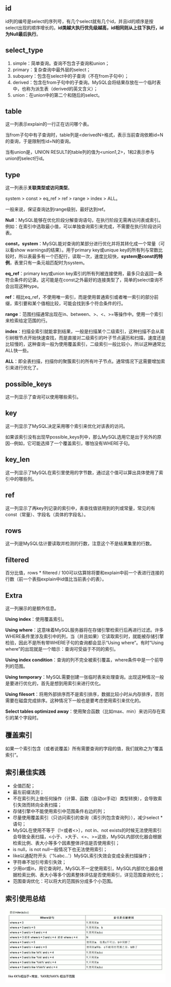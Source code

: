 ## id

id列的编号是select的序列号，有几个select就有几个id，并且id的顺序是按select出现的顺序增长的。**id类越大执行优先级越高，id相同则从上往下执行，id为Null最后执行**。



## select_type

1. simple：简单查询。查询不包含子查询和union；
2. primary：复杂查询中最外层的select；
3. subquery：包含在select中的子查询（不在from子句中）；
4. derived：包含在from子句中的子查询。MySQL会将结果存放在一个临时表中，也称为派生表（derived的英文含义）；
5. union：在union中的第二个和随后的select。



## table

这一列表示explain的一行正在访问哪个表。

当from子句中有子查询时，table列是\<derivedN\>格式，表示当前查询依赖id=N的查询，于是限制性id=N的查询。

当有union是，UNION RESULT的table列的值为\<union1,2\>，1和2表示参与union的select行id。



## type

这一列表示**关联类型或访问类型**。

system > const > eq_ref > ref > range > index > ALL。

一般来说，保证查询达到range级别，最好达到ref。

**Null**：MySQL能够在优化阶段分解查询语句，在执行阶段无需再访问表或索引。例如：在索引中选取最小值，可以单独查询索引来完成，不需要在执行阶段访问表。

**const，system**：MySQL能对查询的某部分进行优化并将其转化成一个常量（可以看show warnings的结果）。用于primary key或unique key的所有列与常数比较时，所以表最多有一个匹配行，读取一次，速度比较快，**system是const的特例**，表里只有一条元祖匹配时为system。

**eq_ref**：primary key或union key索引的所有列被连接使用，最多只会返回一条符合条件的记录。这可能是在const之外最好的连接类型了，简单的select查询不会出现这种type。

**ref**：相比eq_ref，不使用唯一索引，而是使用普通索引或者唯一索引的部分前缀，索引要和某个值相比较，可能会找到多个符合条件的行。

**range**：范围扫描通常出现在in、between、>、<、>=等操作中。使用一个索引来检索给定范围的行。

**index**：扫描全索引就能拿到结果，一般是扫描某个二级索引，这种扫描不会从索引树根节点开始快速查找，而是直接对二级索引的叶子节点遍历和扫描，速度还是比较慢的，这种查询一般为使用覆盖索引，二级索引一般比较小，所以这种通常比ALL快一些。

**ALL**：即全表扫描，扫描你的聚簇索引的所有叶子节点。通常情况下这需要增加索引来进行优化了。



## possible_keys

这一列显示了查询可以使用哪些索引。



## key

这一列显示了MySQL决定采用哪个索引来优化对该表的访问。

如果该索引没有出现早possible_keys列中，那么MySQL选用它是出于另外的原因--例如，它可能选择了一个覆盖索引，哪怕没有WHERE子句。



## key_len

这一列显示了MySQL在索引里使用的字节数，通过这个值可以算出具体使用了索引中的哪些列。



## ref

这一列显示了再key列记录的索引中，表查找值锁用到的列或常量，常见的有const（常量）、字段名（具体的字段名）。



## rows

这一列是MySQL估计要读取并检测的行数，注意这个不是结果集里的行数。



## filtered

百分比值，rows * filtered / 100可以估算除将要和explain中前一个表进行连接的行数（前一个表指explain中id值比当前表小的表）。



## Extra

这一列展示的是额外信息。

**Using index**：使用覆盖索引。

**Using where**：这意味着MySQL服务器将在存储引擎检索行后再进行过滤。许多WHERE条件里涉及索引中的列，当（并且如果）它读取索引时，就能被存储引擎检验，因此不是所有带WHERE子句的查询都会显示“Using where”。有时“Using where”的出现就是一个暗示：查询可受益于不同的索引。

**Using index condition**：查询的列不完全被索引覆盖，where条件中是一个前导列的范围。

**Using temporary**：MySQL需要创建一张临时表来处理查询。出现这种情况一般是要进行优化的，首先是想到用索引来进行优化。

**Using filesort**：将用外部排序而不是索引排序，数据比较小时从内存排序，否则需要在磁盘完成排序。这种情况下一般也是要考虑使用索引来优化的。

**Select tables optimized away**：使用聚合函数（比如max、min）来访问存在索引的某个字段时。



## 覆盖索引

如果一个索引包含（或者说覆盖）所有需要查询的字段的值，我们就称之为“覆盖索引”。



## 索引最佳实践

- 全值匹配；
- 最左前缀法则；
- 不在索引列上做任何操作（计算、函数（自动or手动）类型转换），会导致索引失效而转向全表扫描；
- 存储引擎中不能使用索引中范围条件右边的列；
- 尽量使用覆盖索引（只访问索引的查询（索引列包含查询列）），减少select *语句；
- MySQL在使用不等于（!=或者<>），not in、not exists的时候无法使用索引会导致全表扫描，<小于、>大于、<=、>=这些，MySQL内部优化器会根据检索比例、表大小等多个因素整体评估是否使用索引；
- is null，is not null一般情况下也无法使用索引；
- like以通配符开头（'%abc...'）MySQL索引失效会变成全表扫描操作；
- 字符串不加引号索引失效；
- 少用or或in，用它查询时，MySQL不一定使用索引，MySQL内部优化器会根据检索比例、表大小等多个因素整体评估是否使用索引，详见范围查询优化；
- 范围查询优化：可以将大的范围拆分成多个小范围。



## 索引使用总结

![索引使用总结](./images/索引使用总结.png)

